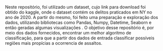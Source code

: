 Neste repositório, foi utilizado um dataset, cujo link para download foi obtido do kaggle, onde o dataset contém os delitos praticados em NY no ano de 2020. 
A partir do mesmo, foi feito uma preparação e exploração dos dados, utilizando bibliotecas como Pandas, Numpy, Datetime, Seaborn e então geradas algumas visualizações . 
O objetivo desse  repositório é, por meio dos dados fornecidos, encontrar um melhor algoritmo de classificação, para que a partir dos dados de entrada classificar possíveis regiões mais propícias a ocorrencia de assaltos.
